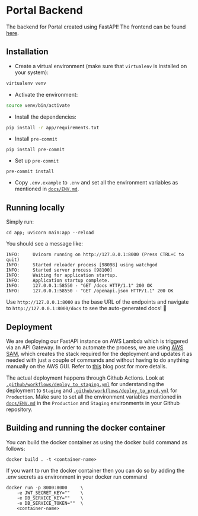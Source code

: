 # Portal Backend

The backend for Portal created using FastAPI! The frontend can be found [here](https://github.com/avantifellows/Portal).

## Installation

- Create a virtual environment (make sure that `virtualenv` is installed on your system):

```bash
virtualenv venv
```

- Activate the environment:

```bash
source venv/bin/activate
```

- Install the dependencies:

```bash
pip install -r app/requirements.txt
```

- Install `pre-commit`

```
pip install pre-commit
```

- Set up `pre-commit`

```
pre-commit install
```

- Copy `.env.example` to `.env` and set all the environment variables as mentioned in [`docs/ENV.md`](docs/ENV.md).

## Running locally

Simply run:

```
cd app; uvicorn main:app --reload
```

You should see a message like:

```
INFO:     Uvicorn running on http://127.0.0.1:8000 (Press CTRL+C to quit)
INFO:     Started reloader process [98098] using watchgod
INFO:     Started server process [98100]
INFO:     Waiting for application startup.
INFO:     Application startup complete.
INFO:     127.0.0.1:58550 - "GET /docs HTTP/1.1" 200 OK
INFO:     127.0.0.1:58550 - "GET /openapi.json HTTP/1.1" 200 OK
```

Use `http://127.0.0.1:8000` as the base URL of the endpoints and navigate to `http://127.0.0.1:8000/docs` to see the auto-generated docs! :dancer:

## Deployment

We are deploying our FastAPI instance on AWS Lambda which is triggered via an API Gateway. In order to automate the process, we are using [AWS SAM](https://www.youtube.com/watch?v=tA9IIGR6XFo&ab_channel=JavaHomeCloud), which creates the stack required for the deployment and updates it as needed with just a couple of commands and without having to do anything manually on the AWS GUI. Refer to [this](https://www.eliasbrange.dev/posts/deploy-fastapi-on-aws-part-1-lambda-api-gateway/) blog post for more details.

The actual deployment happens through Github Actions. Look at [`.github/workflows/deploy_to_staging.yml`](.github/workflows/deploy_to_staging.yml) for understanding the deployment to `Staging` and [`.github/workflows/deploy_to_prod.yml`](.github/workflows/deploy_to_prod.yml) for `Production`. Make sure to set all the environment variables mentioned in [`docs/ENV.md`](docs/ENV.md) in the `Production` and `Staging` environments in your Github repository.

## Building and running the docker container

You can build the docker container as using the docker build command as follows:

```
docker build . -t <container-name>
```

If you want to run the docker container then you can do so by adding the .env secrets as environment in your docker run command

```
docker run -p 8000:8000     \
    -e JWT_SECRET_KEY=""    \
    -e DB_SERVICE_KEY=""    \
    -e DB_SERVICE_TOKEN=""  \
    <container-name>
```

